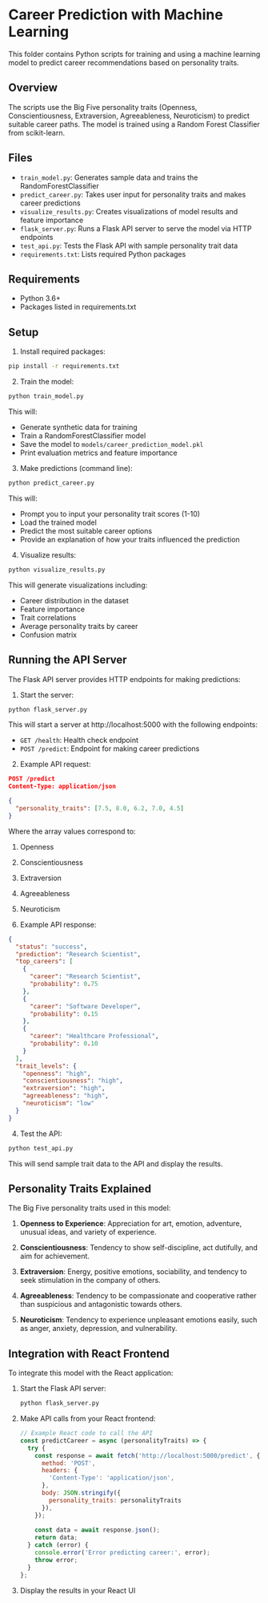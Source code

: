 # Career Prediction with Machine Learning

This folder contains Python scripts for training and using a machine learning model to predict career recommendations based on personality traits.

## Overview

The scripts use the Big Five personality traits (Openness, Conscientiousness, Extraversion, Agreeableness, Neuroticism) to predict suitable career paths. The model is trained using a Random Forest Classifier from scikit-learn.

## Files

- `train_model.py`: Generates sample data and trains the RandomForestClassifier
- `predict_career.py`: Takes user input for personality traits and makes career predictions
- `visualize_results.py`: Creates visualizations of model results and feature importance
- `flask_server.py`: Runs a Flask API server to serve the model via HTTP endpoints
- `test_api.py`: Tests the Flask API with sample personality trait data
- `requirements.txt`: Lists required Python packages

## Requirements

- Python 3.6+
- Packages listed in requirements.txt

## Setup

1. Install required packages:

```bash
pip install -r requirements.txt
```

2. Train the model:

```bash
python train_model.py
```

This will:
- Generate synthetic data for training
- Train a RandomForestClassifier model
- Save the model to `models/career_prediction_model.pkl`
- Print evaluation metrics and feature importance

3. Make predictions (command line):

```bash
python predict_career.py
```

This will:
- Prompt you to input your personality trait scores (1-10)
- Load the trained model
- Predict the most suitable career options
- Provide an explanation of how your traits influenced the prediction

4. Visualize results:

```bash
python visualize_results.py
```

This will generate visualizations including:
- Career distribution in the dataset
- Feature importance
- Trait correlations
- Average personality traits by career
- Confusion matrix

## Running the API Server

The Flask API server provides HTTP endpoints for making predictions:

1. Start the server:

```bash
python flask_server.py
```

This will start a server at http://localhost:5000 with the following endpoints:

- `GET /health`: Health check endpoint
- `POST /predict`: Endpoint for making career predictions

2. Example API request:

```json
POST /predict
Content-Type: application/json

{
  "personality_traits": [7.5, 8.0, 6.2, 7.0, 4.5]
}
```

Where the array values correspond to:
1. Openness
2. Conscientiousness 
3. Extraversion
4. Agreeableness
5. Neuroticism

3. Example API response:

```json
{
  "status": "success",
  "prediction": "Research Scientist",
  "top_careers": [
    {
      "career": "Research Scientist",
      "probability": 0.75
    },
    {
      "career": "Software Developer",
      "probability": 0.15
    },
    {
      "career": "Healthcare Professional",
      "probability": 0.10
    }
  ],
  "trait_levels": {
    "openness": "high",
    "conscientiousness": "high",
    "extraversion": "high",
    "agreeableness": "high",
    "neuroticism": "low"
  }
}
```

4. Test the API:

```bash
python test_api.py
```

This will send sample trait data to the API and display the results.

## Personality Traits Explained

The Big Five personality traits used in this model:

1. **Openness to Experience**: Appreciation for art, emotion, adventure, unusual ideas, and variety of experience.
   
2. **Conscientiousness**: Tendency to show self-discipline, act dutifully, and aim for achievement.
   
3. **Extraversion**: Energy, positive emotions, sociability, and tendency to seek stimulation in the company of others.
   
4. **Agreeableness**: Tendency to be compassionate and cooperative rather than suspicious and antagonistic towards others.
   
5. **Neuroticism**: Tendency to experience unpleasant emotions easily, such as anger, anxiety, depression, and vulnerability.

## Integration with React Frontend

To integrate this model with the React application:

1. Start the Flask API server:
   ```bash
   python flask_server.py
   ```

2. Make API calls from your React frontend:
   ```javascript
   // Example React code to call the API
   const predictCareer = async (personalityTraits) => {
     try {
       const response = await fetch('http://localhost:5000/predict', {
         method: 'POST',
         headers: {
           'Content-Type': 'application/json',
         },
         body: JSON.stringify({
           personality_traits: personalityTraits
         }),
       });
       
       const data = await response.json();
       return data;
     } catch (error) {
       console.error('Error predicting career:', error);
       throw error;
     }
   };
   ```

3. Display the results in your React UI 
